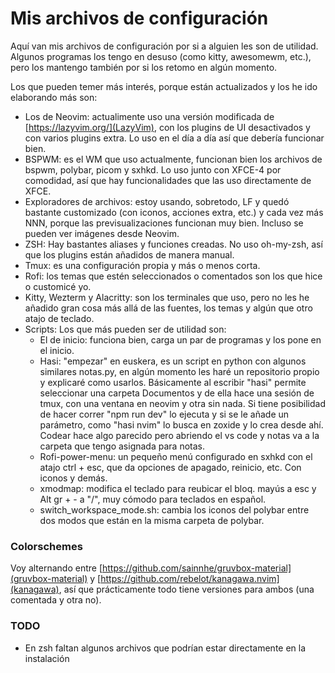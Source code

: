 # Mis archivos de configuración

Aquí van mis archivos de configuración por si a alguien les son de utilidad. Algunos programas los tengo en desuso (como kitty, awesomewm, etc.), pero los mantengo también por si los retomo en algún momento.

Los que pueden temer más interés, porque están actualizados y los he ido elaborando más son:

- Los de Neovim: actualimente uso una versión modificada de [https://lazyvim.org/](LazyVim), con los plugins de UI desactivados y con varios plugins extra. Lo uso en el día a día así que debería funcionar bien.
- BSPWM: es el WM que uso actualmente, funcionan bien los archivos de bspwm, polybar, picom y sxhkd. Lo uso junto con XFCE-4 por comodidad, así que hay funcionalidades que las uso directamente de XFCE.
- Exploradores de archivos: estoy usando, sobretodo, LF y quedó bastante customizado (con iconos, acciones extra, etc.) y cada vez más NNN, porque las previsualizaciones funcionan muy bien. Incluso se pueden ver imágenes desde Neovim.
- ZSH: Hay bastantes aliases y funciones creadas. No uso oh-my-zsh, así que los plugins están añadidos de manera manual.
- Tmux: es una configuración propia y más o menos corta.
- Rofi: los temas que estén seleccionados o comentados son los que hice o customicé yo.
- Kitty, Wezterm y Alacritty: son los terminales que uso, pero no les he añadido gran cosa más allá de las fuentes, los temas y algún que otro atajo de teclado.
- Scripts: Los que más pueden ser de utilidad son:
  - El de inicio: funciona bien, carga un par de programas y los pone en el inicio.
  - Hasi: "empezar" en euskera, es un script en python con algunos similares notas.py, en algún momento les haré un repositorio propio y explicaré como usarlos. Básicamente al escribir "hasi" permite seleccionar una carpeta Documentos y de ella hace una sesión de tmux, con una ventana en neovim y otra sin nada. Si tiene posibilidad de hacer correr "npm run dev" lo ejecuta y si se le añade un parámetro, como "hasi nvim" lo busca en zoxide y lo crea desde ahí. Codear hace algo parecido pero abriendo el vs code y notas va a la carpeta que tengo asignada para notas.
  - Rofi-power-menu: un pequeño menú configurado en sxhkd con el atajo ctrl + esc, que da opciones de apagado, reinicio, etc. Con iconos y demás.
  - xmodmap: modifica el teclado para reubicar el bloq. mayús a esc y Alt gr + - a "/", muy cómodo para teclados en español.
  - switch_workspace_mode.sh: cambia los iconos del polybar entre dos modos que están en la misma carpeta de polybar.

### Colorschemes

Voy alternando entre [https://github.com/sainnhe/gruvbox-material](gruvbox-material) y [https://github.com/rebelot/kanagawa.nvim](kanagawa), así que prácticamente todo tiene versiones para ambos (una comentada y otra no).

### TODO

- En zsh faltan algunos archivos que podrían estar directamente en la instalación
